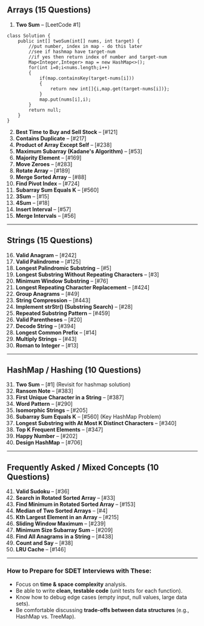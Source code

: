 

## **Arrays (15 Questions)**

1. **Two Sum** – \[LeetCode #1]
```
class Solution {
    public int[] twoSum(int[] nums, int target) {
        //put number, index in map - do this later
        //see if hashmap have target-num 
        //if yes then return index of number and target-num
        Map<Integer,Integer> map = new HashMap<>();
        for(int i=0;i<nums.length;i++)
        {
            if(map.containsKey(target-nums[i]))
            {
                return new int[]{i,map.get(target-nums[i])};
            }
            map.put(nums[i],i);
        }
        return null;
    }
}
```

2. **Best Time to Buy and Sell Stock** – \[#121]
3. **Contains Duplicate** – \[#217]
4. **Product of Array Except Self** – \[#238]
5. **Maximum Subarray (Kadane's Algorithm)** – \[#53]
6. **Majority Element** – \[#169]
7. **Move Zeroes** – \[#283]
8. **Rotate Array** – \[#189]
9. **Merge Sorted Array** – \[#88]
10. **Find Pivot Index** – \[#724]
11. **Subarray Sum Equals K** – \[#560]
12. **3Sum** – \[#15]
13. **4Sum** – \[#18]
14. **Insert Interval** – \[#57]
15. **Merge Intervals** – \[#56]

---

## **Strings (15 Questions)**

16. **Valid Anagram** – \[#242]
17. **Valid Palindrome** – \[#125]
18. **Longest Palindromic Substring** – \[#5]
19. **Longest Substring Without Repeating Characters** – \[#3]
20. **Minimum Window Substring** – \[#76]
21. **Longest Repeating Character Replacement** – \[#424]
22. **Group Anagrams** – \[#49]
23. **String Compression** – \[#443]
24. **Implement strStr() (Substring Search)** – \[#28]
25. **Repeated Substring Pattern** – \[#459]
26. **Valid Parentheses** – \[#20]
27. **Decode String** – \[#394]
28. **Longest Common Prefix** – \[#14]
29. **Multiply Strings** – \[#43]
30. **Roman to Integer** – \[#13]

---

## **HashMap / Hashing (10 Questions)**

31. **Two Sum** – \[#1] (Revisit for hashmap solution)
32. **Ransom Note** – \[#383]
33. **First Unique Character in a String** – \[#387]
34. **Word Pattern** – \[#290]
35. **Isomorphic Strings** – \[#205]
36. **Subarray Sum Equals K** – \[#560] (Key HashMap Problem)
37. **Longest Substring with At Most K Distinct Characters** – \[#340]
38. **Top K Frequent Elements** – \[#347]
39. **Happy Number** – \[#202]
40. **Design HashMap** – \[#706]

---

## **Frequently Asked / Mixed Concepts (10 Questions)**

41. **Valid Sudoku** – \[#36]
42. **Search in Rotated Sorted Array** – \[#33]
43. **Find Minimum in Rotated Sorted Array** – \[#153]
44. **Median of Two Sorted Arrays** – \[#4]
45. **Kth Largest Element in an Array** – \[#215]
46. **Sliding Window Maximum** – \[#239]
47. **Minimum Size Subarray Sum** – \[#209]
48. **Find All Anagrams in a String** – \[#438]
49. **Count and Say** – \[#38]
50. **LRU Cache** – \[#146]

---

### **How to Prepare for SDET Interviews with These:**

* Focus on **time & space complexity** analysis.
* Be able to write **clean, testable code** (unit tests for each function).
* Know how to debug edge cases (empty input, null values, large data sets).
* Be comfortable discussing **trade-offs between data structures** (e.g., HashMap vs. TreeMap).


